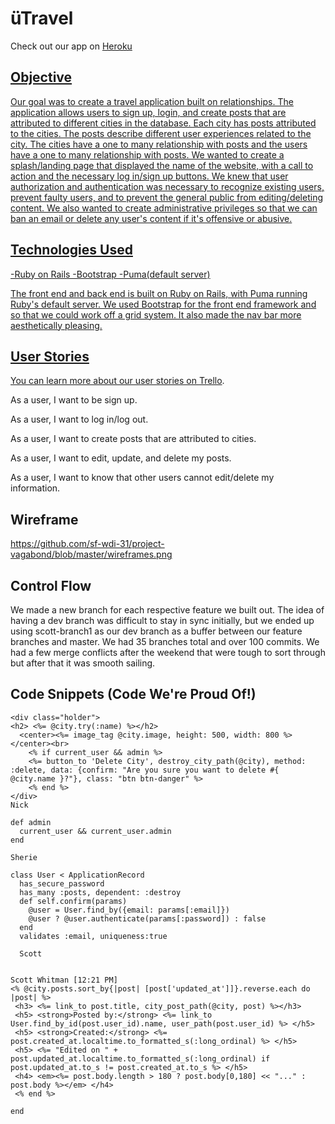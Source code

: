 # üTravel

Check out our app on <a href="http://utravel.herokuapp.com/"> Heroku

## Objective
Our goal was to create a travel application built on relationships. The application allows users to sign up, login, and create posts that are attributed to different cities in the database. Each city has posts attributed to the cities. The posts describe different user experiences  related to the city. The cities have a one to many relationship with posts and the users have a one to many relationship with posts. We wanted to create a splash/landing page that displayed the name of the website, with a call to action and the necessary log in/sign up buttons. We knew that user authorization and authentication was necessary to recognize existing users, prevent faulty users, and to prevent the general public from editing/deleting content. We also wanted to create administrative privileges so that we can ban an email or delete any user's content if it's offensive or abusive.   

## Technologies Used
-Ruby on Rails
-Bootstrap
-Puma(default server)

The front end and back end is built on Ruby on Rails, with Puma running Ruby's default server. We used Bootstrap for the front end framework and so that we could work off a grid system. It also made the nav bar more aesthetically pleasing.


## User Stories <br>
You can learn more about our user stories on <a href="https://trello.com/b/DGVH8EUT/vagabond">Trello</a>.

As a user, I want to be sign up.

As a user, I want to log in/log out.

As a user, I want to create posts that are attributed to cities.

As a user, I want to edit, update, and delete my posts.

As a user, I want to know that other users cannot edit/delete my information.



## Wireframe
https://github.com/sf-wdi-31/project-vagabond/blob/master/wireframes.png


## Control Flow

We made a new branch for each respective feature we built out. The idea of having a dev branch was difficult to stay in sync initially, but we ended up using scott-branch1 as our dev branch as a buffer between our feature branches and master. We had 35 branches total and over 100 commits. We had a few merge conflicts after the weekend that were tough to sort through but after that it was smooth sailing.


## Code Snippets (Code We're Proud Of!)

```Andrew
<div class="holder">
<h2> <%= @city.try(:name) %></h2>
  <center><%= image_tag @city.image, height: 500, width: 800 %></center><br>
    <% if current_user && admin %>
    <%= button_to 'Delete City', destroy_city_path(@city), method: :delete, data: {confirm: "Are you sure you want to delete #{ @city.name }?"}, class: "btn btn-danger" %>
    <% end %>
</div>
Nick

def admin
  current_user && current_user.admin
end

Sherie

class User < ApplicationRecord
  has_secure_password
  has_many :posts, dependent: :destroy
  def self.confirm(params)
    @user = User.find_by({email: params[:email]})
    @user ? @user.authenticate(params[:password]) : false
  end
  validates :email, uniqueness:true

  Scott


Scott Whitman [12:21 PM]  
<% @city.posts.sort_by{|post| [post['updated_at']]}.reverse.each do |post| %>
 <h3> <%= link_to post.title, city_post_path(@city, post) %></h3>
 <h5> <strong>Posted by:</strong> <%= link_to User.find_by_id(post.user_id).name, user_path(post.user_id) %> </h5>
 <h5> <strong>Created:</strong> <%= post.created_at.localtime.to_formatted_s(:long_ordinal) %> </h5>
 <h5> <%= "Edited on " + post.updated_at.localtime.to_formatted_s(:long_ordinal) if post.updated_at.to_s != post.created_at.to_s %> </h5>
 <h4> <em><%= post.body.length > 180 ? post.body[0,180] << "..." : post.body %></em> </h4>
 <% end %>

end

```
